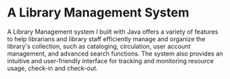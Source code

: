 # A Library Management System

A Library Management system I built with Java offers a variety of features to help librarians and library staff efficiently manage and organize the library's collection, such as cataloging, circulation, user account management, and advanced search functions. The system also provides an intuitive and user-friendly interface for tracking and monitoring resource usage, check-in and check-out.
